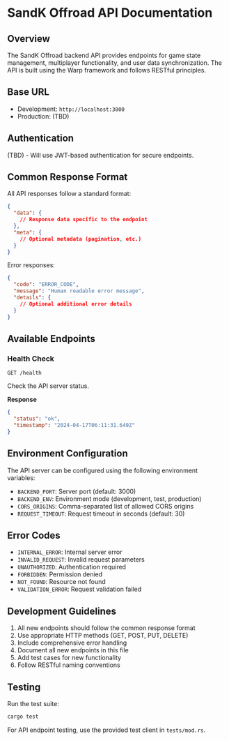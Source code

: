 # SandK Offroad API Documentation

## Overview

The SandK Offroad backend API provides endpoints for game state management, multiplayer functionality, and user data synchronization. The API is built using the Warp framework and follows RESTful principles.

## Base URL

- Development: `http://localhost:3000`
- Production: (TBD)

## Authentication

(TBD) - Will use JWT-based authentication for secure endpoints.

## Common Response Format

All API responses follow a standard format:

```json
{
  "data": {
    // Response data specific to the endpoint
  },
  "meta": {
    // Optional metadata (pagination, etc.)
  }
}
```

Error responses:

```json
{
  "code": "ERROR_CODE",
  "message": "Human readable error message",
  "details": {
    // Optional additional error details
  }
}
```

## Available Endpoints

### Health Check

`GET /health`

Check the API server status.

**Response**
```json
{
  "status": "ok",
  "timestamp": "2024-04-17T06:11:31.649Z"
}
```

## Environment Configuration

The API server can be configured using the following environment variables:

- `BACKEND_PORT`: Server port (default: 3000)
- `BACKEND_ENV`: Environment mode (development, test, production)
- `CORS_ORIGINS`: Comma-separated list of allowed CORS origins
- `REQUEST_TIMEOUT`: Request timeout in seconds (default: 30)

## Error Codes

- `INTERNAL_ERROR`: Internal server error
- `INVALID_REQUEST`: Invalid request parameters
- `UNAUTHORIZED`: Authentication required
- `FORBIDDEN`: Permission denied
- `NOT_FOUND`: Resource not found
- `VALIDATION_ERROR`: Request validation failed

## Development Guidelines

1. All new endpoints should follow the common response format
2. Use appropriate HTTP methods (GET, POST, PUT, DELETE)
3. Include comprehensive error handling
4. Document all new endpoints in this file
5. Add test cases for new functionality
6. Follow RESTful naming conventions

## Testing

Run the test suite:

```bash
cargo test
```

For API endpoint testing, use the provided test client in `tests/mod.rs`. 